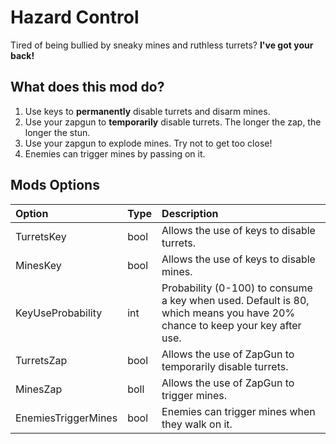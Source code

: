 # Hazard Control

Tired of being bullied by sneaky mines and ruthless turrets? **I've got your back!**

## What does this mod do?

1. Use keys to **permanently** disable turrets and disarm mines.
2. Use your zapgun to **temporarily** disable turrets. The longer the zap, the longer the stun.
3. Use your zapgun to explode mines. Try not to get too close!
4. Enemies can trigger mines by passing on it.

## Mods Options

| Option              | Type | Description                                                                                                                |
|:--------------------|:-----|:---------------------------------------------------------------------------------------------------------------------------|
| TurretsKey          | bool | Allows the use of keys to disable turrets.                                                                                 |
| MinesKey            | bool | Allows the use of keys to disable mines.                                                                                   |
| KeyUseProbability   | int  | Probability (0-100) to consume a key when used. Default is 80, which means you have 20% chance to keep your key after use. |
| TurretsZap          | bool | Allows the use of ZapGun to temporarily disable turrets.                                                                   |
| MinesZap            | boll | Allows the use of ZapGun to trigger mines.                                                                                 |
| EnemiesTriggerMines | bool | Enemies can trigger mines when they walk on it.                                                                            |